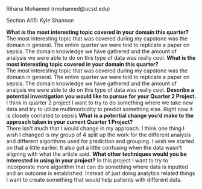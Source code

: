 <p>Rihana Mohamed (rmohamed@ucsd.edu)</p>

Section A05: Kyle Shannon 

**What is the most interesting topic covered in your domain this quarter?** <br>
The most interesting topic that was covered during my capstone was the domain in general. The entire quarter we were told to replicate a paper on sepsis. The domain knowledge we have gathered and the amount of analysis we were able to do on this type of data was really cool.
**What is the most interesting topic covered in your domain this quarter?** <br>
The most interesting topic that was covered during my capstone was the domain in general. The entire quarter we were told to replicate a paper on sepsis. The domain knowledge we have gathered and the amount of analysis we were able to do on this type of data was really cool. 
**Describe a potential investigation you would like to pursue for your Quarter 2 Project.** <br>
I think in quarter 2 project I want to try to do something where we take new data and try to utilize multimorbidity to predict something else. Right now it is closely corrlated to sepsis 
**What is a potential change you’d make to the approach taken in your current Quarter 1 Project?** <br>
There isn't much that I would change in my approach. I think one thing I wish I changed is my group of 4 split up the work for the different analysis and different algorithms used for prediction and grouping. I wish we started on that a little earlier. It also got a little confusing when the data wasn't aligning with what the article said. 
**What other techniques would you be interested in using in your project?**
In this project I want to try to incorporate more algorithm that can do something where data is inputted and an outcome is established. Instead of just doing analytics related things I want to create something that would help patients with different data. 

